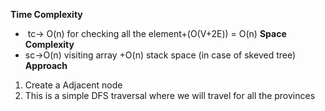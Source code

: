 **Time Complexity**
​
*  tc-> O(n) for checking all the element+(O(V+2E)) = O(n)
​
**Space Complexity**
​
* sc->O(n) visiting array +O(n) stack space (in case of skeved tree)
​
**Approach**
1. Create a Adjacent node
2. This is a simple DFS traversal where we will travel for all the provinces
